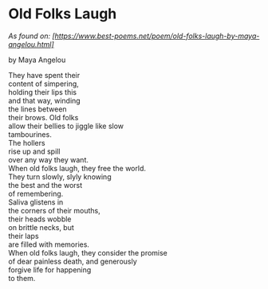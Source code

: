 # Old Folks Laugh
*As found on: [https://www.best-poems.net/poem/old-folks-laugh-by-maya-angelou.html]*

by Maya Angelou 

They have spent their <br>
content of simpering,<br>
holding their lips this<br>
and that way, winding<br>
the lines between<br>
their brows. Old folks<br>
allow their bellies to jiggle like slow<br>
tambourines.<br>
The hollers<br>
rise up and spill<br>
over any way they want.<br>
When old folks laugh, they free the world.<br>
They turn slowly, slyly knowing<br>
the best and the worst<br>
of remembering.<br>
Saliva glistens in<br>
the corners of their mouths,<br>
their heads wobble<br>
on brittle necks, but<br>
their laps<br>
are filled with memories.<br>
When old folks laugh, they consider the promise<br>
of dear painless death, and generously<br>
forgive life for happening<br>
to them. <br>
